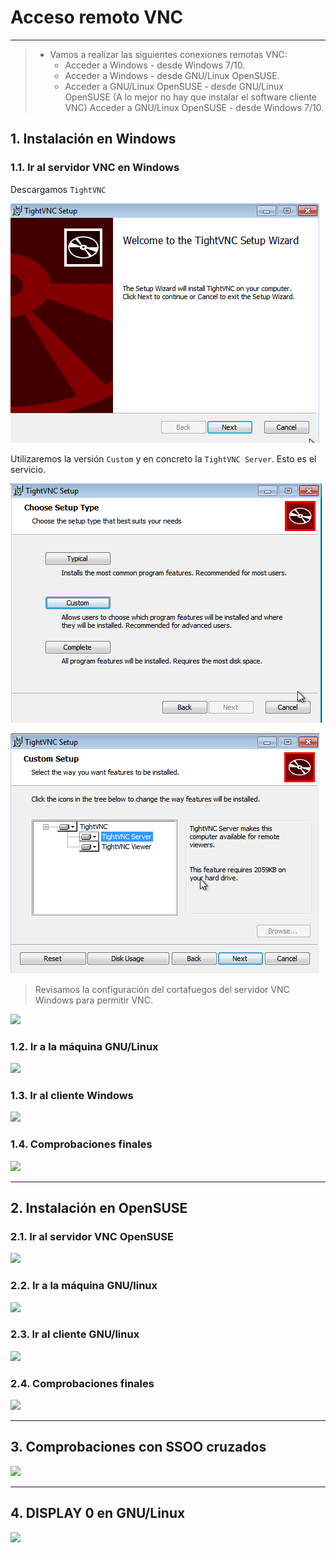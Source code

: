 
# Acceso remoto VNC

---

> * Vamos a realizar las siguientes conexiones remotas VNC:
>   * Acceder a Windows - desde Windows 7/10.
>   * Acceder a Windows - desde GNU/Linux OpenSUSE.
>   * Acceder a GNU/Linux OpenSUSE - desde GNU/Linux OpenSUSE (A lo mejor no hay que instalar el software cliente VNC)
Acceder a GNU/Linux OpenSUSE - desde Windows 7/10.


## 1. Instalación en Windows

### 1.1. Ir al servidor VNC en Windows

Descargamos `TightVNC`

![TightVNC](./images/tightvnc.png)

Utilizaremos la versión `Custom` y en concreto la `TightVNC Server`. Esto es el servicio.

![TightVNC - Custom](./images/custom-tightvnc.png)

![TightVNC - Server](./images/tight-server.png)

> Revisamos la configuración del cortafuegos del servidor VNC Windows para permitir VNC.

![](./images/.png)

### 1.2. Ir a la máquina GNU/Linux



![](./images/.png)

### 1.3. Ir al cliente Windows



![](./images/.png)

### 1.4. Comprobaciones finales



![](./images/.png)

---

## 2. Instalación en OpenSUSE

### 2.1. Ir al servidor VNC OpenSUSE



![](./images/.png)

### 2.2. Ir a la máquina GNU/linux



![](./images/.png)

### 2.3. Ir al cliente GNU/linux



![](./images/.png)

### 2.4. Comprobaciones finales



![](./images/.png)

---

## 3. Comprobaciones con SSOO cruzados



![](./images/.png)

---

## 4. DISPLAY 0 en GNU/Linux



![](./images/.png)
